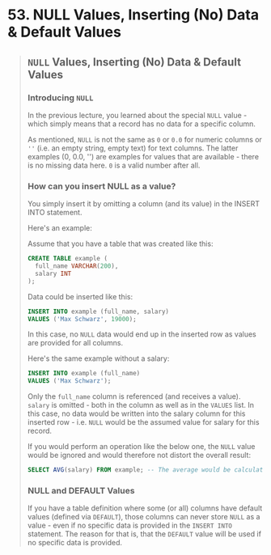 # 53. NULL Values, Inserting (No) Data & Default Values

> ## `NULL` Values, Inserting (No) Data & Default Values
>
> ### Introducing `NULL`
>
> In the previous lecture, you learned about the special `NULL` value - which simply means that a record has no data for a specific column.
>
> As mentioned, `NULL` is not the same as `0` or `0.0` for numeric columns or `''` (i.e. an empty string, empty text) for text columns. The latter examples (0, 0.0, '') are examples for values that are available - there is no missing data here. `0` is a valid number after all.
>
> ### How can you insert NULL as a value?
>
> You simply insert it by omitting a column (and its value) in the INSERT INTO statement.
>
> Here's an example:
>
> Assume that you have a table that was created like this:
>
> ```sql
> CREATE TABLE example (
>   full_name VARCHAR(200),
>   salary INT
> );
> ```
>
> Data could be inserted like this:
>
> ```sql
> INSERT INTO example (full_name, salary)
> VALUES ('Max Schwarz', 19000);
> ```
>
> In this case, no `NULL` data would end up in the inserted row as values are provided for all columns.
>
> Here's the same example without a salary:
>
> ```sql
> INSERT INTO example (full_name)
> VALUES ('Max Schwarz');
> ```
>
> Only the `full_name` column is referenced (and receives a value). `salary` is omitted - both in the column as well as in the `VALUES` list. In this case, no data would be written into the salary column for this inserted row - i.e. `NULL` would be the assumed value for salary for this record.
>
> If you would perform an operation like the below one, the `NULL` value would be ignored and would therefore not distort the overall result:
>
> ```sql
> SELECT AVG(salary) FROM example; -- The average would be calculated without taking the NULL values into account (i.e. NULL is NOT treated as 0!)
> ```
>
> ### NULL and DEFAULT Values
>
> If you have a table definition where some (or all) columns have default values (defined via `DEFAULT`), those columns can never store `NULL` as a value - even if no specific data is provided in the `INSERT INTO` statement. The reason for that is, that the `DEFAULT` value will be used if no specific data is provided.
